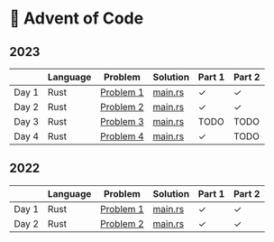 # 🎄 Advent of Code

## 2023

|        | Language | Problem                                           | Solution                                                                                        | Part 1  | Part 2 |
|--------|----------|---------------------------------------------------|-------------------------------------------------------------------------------------------------|---------|--------|
| Day 1  | Rust     |[Problem 1](https://adventofcode.com/2023/day/1)   | [main.rs](https://github.com/carminexx/Advent-Of-Code/blob/develop/rust/2023/day-1/src/main.rs) | ✓       | ✓      |
| Day 2  | Rust     |[Problem 2](https://adventofcode.com/2023/day/2)   | [main.rs](https://github.com/carminexx/Advent-Of-Code/blob/develop/rust/2023/day-2/src/main.rs) | ✓       | ✓      |
| Day 3  | Rust     |[Problem 3](https://adventofcode.com/2023/day/3)   | [main.rs](https://github.com/carminexx/Advent-Of-Code/blob/develop/rust/2023/day-3/src/main.rs) | TODO    | TODO   |
| Day 4  | Rust     |[Problem 4](https://adventofcode.com/2023/day/4)   | [main.rs](https://github.com/carminexx/Advent-Of-Code/blob/develop/rust/2023/day-4/src/main.rs) | ✓       | TODO   |


## 2022

|        | Language | Problem                                           | Solution                                                                                        | Part 1  | Part 2 |
|--------|----------|---------------------------------------------------|-------------------------------------------------------------------------------------------------|---------|--------|
| Day 1  | Rust     |[Problem 1](https://adventofcode.com/2022/day/1)   | [main.rs](https://github.com/carminexx/Advent-Of-Code/blob/develop/rust/2022/day-1/src/main.rs) | ✓       | ✓      |
| Day 2  | Rust     |[Problem 2](https://adventofcode.com/2022/day/2)   | [main.rs](https://github.com/carminexx/Advent-Of-Code/blob/develop/rust/2022/day-2/src/main.rs) | ✓       | ✓      |
